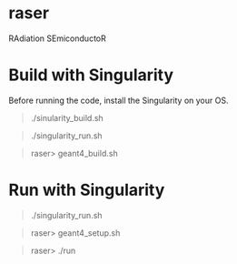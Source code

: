# raser
RAdiation SEmiconductoR 




# Build with Singularity 

Before running the code, install the Singularity on your OS. 

> ./sinularity_build.sh  

> ./singularity_run.sh 

> raser> geant4_build.sh 



# Run with Singularity 

> ./singularity_run.sh 

> raser> geant4_setup.sh 

> raser> ./run 

